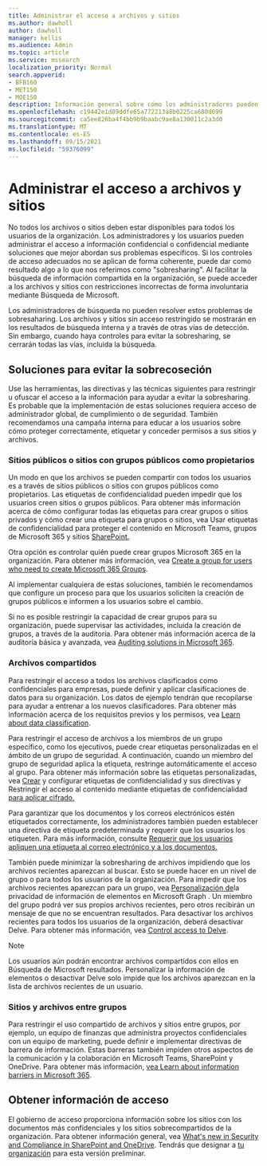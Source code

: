 ```yaml
---
title: Administrar el acceso a archivos y sitios
ms.author: dawholl
author: dawholl
manager: kellis
ms.audience: Admin
ms.topic: article
ms.service: mssearch
localization_priority: Normal
search.appverid:
- BFB160
- MET150
- MOE150
description: Información general sobre cómo los administradores pueden garantizar que el acceso a los sitios y archivos esté correctamente restringido en su organización.
ms.openlocfilehash: c19442e1d89ddfe65a772213a8b0225ca680d699
ms.sourcegitcommit: ca5ee826ba4f4bb9b9baabc9ae8a130011c2a3d0
ms.translationtype: MT
ms.contentlocale: es-ES
ms.lasthandoff: 09/15/2021
ms.locfileid: "59376099"
---
```

# <a name="manage-access-to-files-and-sites"></a>Administrar el acceso a archivos y sitios

No todos los archivos o sitios deben estar disponibles para todos los usuarios de la organización. Los administradores y los usuarios pueden administrar el acceso a información confidencial o confidencial mediante soluciones que mejor abordan sus problemas específicos. Si los controles de acceso adecuados no se aplican de forma coherente, puede dar como resultado algo a lo que nos referimos como "sobresharing". Al facilitar la búsqueda de información compartida en la organización, se puede acceder a los archivos y sitios con restricciones incorrectas de forma involuntaria mediante Búsqueda de Microsoft.

Los administradores de búsqueda no pueden resolver estos problemas de sobresaharing. Los archivos y sitios sin acceso restringido se mostrarán en los resultados de búsqueda interna y a través de otras vías de detección. Sin embargo, cuando haya controles para evitar la sobresharing, se cerrarán todas las vías, incluida la búsqueda.

## <a name="solutions-to-prevent-oversharing"></a>Soluciones para evitar la sobrecoseción

Use las herramientas, las directivas y las técnicas siguientes para restringir u ofuscar el acceso a la información para ayudar a evitar la sobresharing. Es probable que la implementación de estas soluciones requiera acceso de administrador global, de cumplimiento o de seguridad. También recomendamos una campaña interna para educar a los usuarios sobre cómo proteger correctamente, etiquetar y conceder permisos a sus sitios y archivos.

### <a name="public-sites-or-sites-with-public-groups-as-owners"></a>Sitios públicos o sitios con grupos públicos como propietarios

Un modo en que los archivos se pueden compartir con todos los usuarios es a través de sitios públicos o sitios con grupos públicos como propietarios. Las etiquetas de confidencialidad pueden impedir que los usuarios creen sitios o grupos públicos. Para obtener más información acerca de cómo configurar todas las etiquetas para crear grupos o sitios privados y cómo crear una etiqueta para grupos o sitios, vea Usar etiquetas de confidencialidad para proteger el contenido en Microsoft Teams, grupos de Microsoft 365 y sitios [SharePoint.](/microsoft-365/compliance/sensitivity-labels-teams-groups-sites)

Otra opción es controlar quién puede crear grupos Microsoft 365 en la organización. Para obtener más información, vea [Create a group for users who need to create Microsoft 365 Groups](/microsoft-365/solutions/manage-creation-of-groups#step-1-create-a-group-for-users-who-need-to-create-microsoft-365-groups).

Al implementar cualquiera de estas soluciones, también le recomendamos que configure un proceso para que los usuarios soliciten la creación de grupos públicos e informen a los usuarios sobre el cambio.

Si no es posible restringir la capacidad de crear grupos para su organización, puede supervisar las actividades, incluida la creación de grupos, a través de la auditoría. Para obtener más información acerca de la auditoría básica y avanzada, vea [Auditing solutions in Microsoft 365](/microsoft-365/compliance/auditing-solutions-overview).

### <a name="shared-files"></a>Archivos compartidos

Para restringir el acceso a todos los archivos clasificados como confidenciales para empresas, puede definir y aplicar clasificaciones de datos para su organización. Los datos de ejemplo tendrán que recopilarse para ayudar a entrenar a los nuevos clasificadores. Para obtener más información acerca de los requisitos previos y los permisos, vea [Learn about data classification](/microsoft-365/compliance/data-classification-overview).

Para restringir el acceso de archivos a los miembros de un grupo específico, como los ejecutivos, puede crear etiquetas personalizadas en el ámbito de un grupo de seguridad. A continuación, cuando un miembro del grupo de seguridad aplica la etiqueta, restringe automáticamente el acceso al grupo. Para obtener más información sobre las etiquetas personalizadas, vea [Crear](/microsoft-365/compliance/create-sensitivity-labels) y configurar etiquetas de confidencialidad y sus directivas y Restringir el acceso al contenido mediante etiquetas de confidencialidad [para aplicar cifrado.](/microsoft-365/compliance/encryption-sensitivity-labels)

Para garantizar que los documentos y los correos electrónicos estén etiquetados correctamente, los administradores también pueden establecer una directiva de etiqueta predeterminada y requerir que los usuarios los etiqueten. Para más información, consulte [Requerir que los usuarios apliquen una etiqueta al correo electrónico y a los documentos.](/microsoft-365/compliance/sensitivity-labels-office-apps#require-users-to-apply-a-label-to-their-email-and-documents)

También puede minimizar la sobresharing de archivos impidiendo que los archivos recientes aparezcan al buscar. Esto se puede hacer en un nivel de grupo o para todos los usuarios de la organización. Para impedir que los archivos recientes aparezcan para un grupo, vea [Personalización de](/graph/insights-customize-item-insights-privacy)la privacidad de información de elementos en Microsoft Graph . Un miembro del grupo podrá ver sus propios archivos recientes, pero otros recibirán un mensaje de que no se encuentran resultados. Para desactivar los archivos recientes para todos los usuarios de la organización, deberá desactivar Delve. Para obtener más información, vea [Control access to Delve](/sharepoint/delve-for-office-365-admins#control-access-to-delve).

> [!Note]
> Los usuarios aún podrán encontrar archivos compartidos con ellos en Búsqueda de Microsoft resultados. Personalizar la información de elementos o desactivar Delve solo impide que los archivos aparezcan en la lista de archivos recientes de un usuario.

### <a name="sites-and-files-between-groups"></a>Sitios y archivos entre grupos

Para restringir el uso compartido de archivos y sitios entre grupos, por ejemplo, un equipo de finanzas que administra proyectos confidenciales con un equipo de marketing, puede definir e implementar directivas de barrera de información. Estas barreras también impiden otros aspectos de la comunicación y la colaboración en Microsoft Teams, SharePoint y OneDrive. Para obtener más información, [vea Learn about information barriers in Microsoft 365](/microsoft-365/compliance/information-barriers).

## <a name="get-access-insights"></a>Obtener información de acceso

El gobierno de acceso proporciona información sobre los sitios con los documentos más confidenciales y los sitios sobrecompartidos de la organización. Para obtener información general, vea [What's new in Security and Compliance in SharePoint and OneDrive](https://techcommunity.microsoft.com/t5/microsoft-sharepoint-blog/what-s-new-in-security-and-compliance-in-sharepoint-and-onedrive/ba-p/1696705). Tendrás que designar a [tu organización](https://forms.microsoft.com/Pages/ResponsePage.aspx?id=v4j5cvGGr0GRqy180BHbR3-O9WDTKhhDtgWfphwS9YhUM0hJNklNRkZKMlhLNDRZNzlEQlVDSjdZVi4u) para esta versión preliminar.
